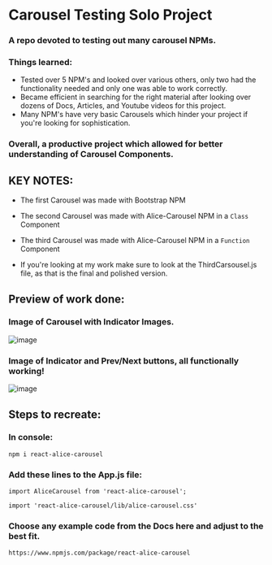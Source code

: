 # Carousel Testing Solo Project
### A repo devoted to testing out many carousel NPMs.

### Things learned:
* Tested over 5 NPM's and looked over various others, only two had the functionality needed and only one was able to work correctly.
* Became efficient in searching for the right material after looking over dozens of Docs, Articles, and Youtube videos for this project.
* Many NPM's have very basic Carousels which hinder your project if you're looking for sophistication. 

### Overall, a productive project which allowed for better understanding of Carousel Components.

## KEY NOTES:
* The first Carousel was made with Bootstrap NPM 
* The second Carousel was made with Alice-Carousel NPM in a `Class` Component 
* The third Carousel was made with Alice-Carousel NPM in a `Function` Component 

*  If you're looking at my work make sure to look at the ThirdCarsousel.js file, as that is the final and polished version.

## Preview of work done:
### Image of Carousel with Indicator Images.
![image](https://user-images.githubusercontent.com/52723004/93500020-c1255200-f8e1-11ea-8498-8edaa5287e5b.png)

### Image of Indicator and Prev/Next buttons, all functionally working!
![image](https://user-images.githubusercontent.com/52723004/93500055-cbdfe700-f8e1-11ea-8415-aa17f5530e55.png)



## Steps to recreate:

### In console:
`
npm i react-alice-carousel
`

### Add these lines to the App.js file:
```
import AliceCarousel from 'react-alice-carousel';

import 'react-alice-carousel/lib/alice-carousel.css'
```

### Choose any example code from the Docs here and adjust to the best fit.
`
https://www.npmjs.com/package/react-alice-carousel
`
